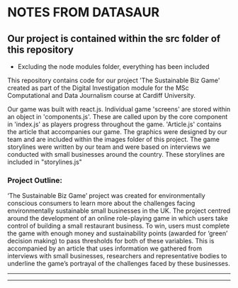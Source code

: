 
# NOTES FROM DATASAUR


## Our project is contained within the src folder of this repository

* Excluding the node modules folder, everything has been included 


This repository contains code for our project 'The Sustainable Biz Game' created as part of the Digital Investigation module for the MSc Computational and Data Journalism course at Cardiff University.

Our game was built with react.js. Individual game 'screens' are stored within an object in 'components.js'. These are called upon by the core component in 'index.js' as players progress throughout the game. 'Article.js' contains the article that accompanies our game. The graphics were designed by our team and are included within the images folder of this project. The game storylines were written by our team and were based on interviews we conducted with small businesses around the country. These storylines are included in "storylines.js"



### Project Outline: 

‘The Sustainable Biz Game’ project was created for environmentally conscious consumers to learn more about the challenges facing environmentally sustainable small businesses in the UK. The project centred around the development of an online role-playing game in which users take control of building a small restaurant business. To win, users must complete the game with enough money and sustainability points (awarded for ‘green’ decision making) to pass thresholds for both of these variables. This is accompanied by an article that uses information we gathered from interviews with small businesses, researchers and representative bodies to underline the game’s portrayal of the challenges faced by these businesses.



---------------
---------------
